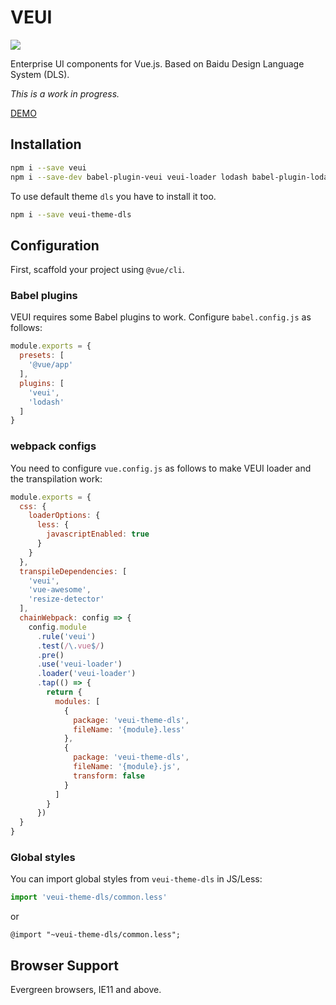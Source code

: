 # VEUI

[![](https://badgen.net/circleci/github/ecomfe/veui)](https://circleci.com/gh/ecomfe/veui)

Enterprise UI components for Vue.js. Based on Baidu Design Language System (DLS).

*This is a work in progress.*

[DEMO](https://dls.veui.dev/)

## Installation

```sh
npm i --save veui
npm i --save-dev babel-plugin-veui veui-loader lodash babel-plugin-lodash less less-loader
```

To use default theme `dls` you have to install it too.

```sh
npm i --save veui-theme-dls
```

## Configuration

First, scaffold your project using `@vue/cli`.

### Babel plugins

VEUI requires some Babel plugins to work. Configure `babel.config.js` as follows:

```js
module.exports = {
  presets: [
    '@vue/app'
  ],
  plugins: [
    'veui',
    'lodash'
  ]
}
```

### webpack configs

You need to configure `vue.config.js` as follows to make VEUI loader and the transpilation work:

```js
module.exports = {
  css: {
    loaderOptions: {
      less: {
        javascriptEnabled: true
      }
    }
  },
  transpileDependencies: [
    'veui',
    'vue-awesome',
    'resize-detector'
  ],
  chainWebpack: config => {
    config.module
      .rule('veui')
      .test(/\.vue$/)
      .pre()
      .use('veui-loader')
      .loader('veui-loader')
      .tap(() => {
        return {
          modules: [
            {
              package: 'veui-theme-dls',
              fileName: '{module}.less'
            },
            {
              package: 'veui-theme-dls',
              fileName: '{module}.js',
              transform: false
            }
          ]
        }
      })
  }
}
```

### Global styles

You can import global styles from `veui-theme-dls` in JS/Less:

```js
import 'veui-theme-dls/common.less'
```

or

```less
@import "~veui-theme-dls/common.less";
```


## Browser Support

Evergreen browsers, IE11 and above.
